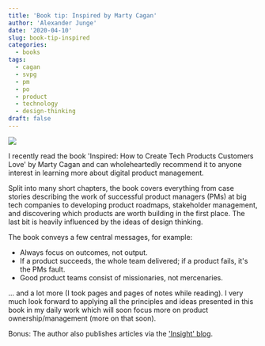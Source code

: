 ```yaml
---
title: 'Book tip: Inspired by Marty Cagan'
author: 'Alexander Junge'
date: '2020-04-10'
slug: book-tip-inspired
categories:
  - books
tags:
  - cagan
  - svpg
  - pm
  - po
  - product
  - technology
  - design-thinking
draft: false
---
```


![](/posts/2020-04-10/product_love.png)

I recently read the book 'Inspired: How to Create Tech Products Customers Love' by Marty Cagan and can wholeheartedly recommend it to anyone interest in learning more about digital product management.

Split into many short chapters, the book covers everything from case stories describing the work of successful product managers (PMs) at big tech companies to developing product roadmaps, stakeholder management, and discovering which products are worth building in the first place. The last bit is heavily influenced by the ideas of design thinking.

The book conveys a few central messages, for example:

- Always focus on outcomes, not output.
- If a product succeeds, the whole team delivered; if a product fails, it's the PMs fault.
- Good product teams consist of missionaries, not mercenaries.

... and a lot more (I took pages and pages of notes while reading). I very much look forward to applying all the principles  and ideas presented in this book in my daily work which will soon focus more on product ownership/management (more on that soon).

Bonus: The author also publishes articles via the ['Insight' blog](https://svpg.com/articles/).
